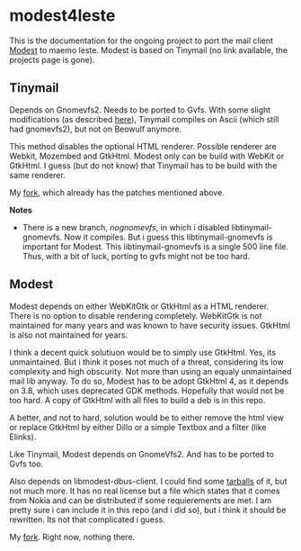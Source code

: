 # modest4leste

This is the documentation for the ongoing project to port the mail client [Modest](https://github.com/lexborisov/Modest) to maemo leste. Modest is based on Tinymail (no link available, the projects page is gone).

## Tinymail

Depends on Gnomevfs2. Needs to be ported to Gvfs. With some slight modifications (as described [here](https://github.com/maemo-leste/bugtracker/issues/207)), Tinymail compiles on Ascii (which still had gnomevfs2), but not on Beowulf anymore.

This method disables the optional HTML renderer. Possible renderer are Webkit, Mozembed and GtkHtml. Modest only can be build with WebKit or GtkHtml. I guess (but do not know) that Tinymail has to be build with the same renderer.

My [fork](https://github.com/0mark/tinymail), which already has the patches mentioned above.

**Notes**
* There is a new branch, *nognomevfs*, in which i disabled libtinymail-gnomevfs. Now it compiles. But i guess this libtinymail-gnomevfs is important for Modest. This libtinymail-gnomevfs is a single 500 line file. Thus, with a bit of luck, porting to gvfs might not be too hard.

## Modest

Modest depends on either WebKitGtk or GtkHtml as a HTML renderer. There is no option to disable rendering completely. WebKitGtk is not maintained for many years and was known to have security issues. GtkHtml is also not maintained for years. 

I think a decent quick solutiuon would be to simply use GtkHtml. Yes, its unmaintained. But i think it poses not much of a threat, considering its low complexity and high obscurity. Not more than using an equaly unmaintained mail lib anyway. To do so, Modest has to be adopt GtkHtml 4, as it depends on 3.8, which uses deprecated GDK methods. Hopefully that would not be too hard. A copy of GtkHtml with all files to build a deb is in this repo.

A better, and not to hard, solution would be to either remove the html view or replace GtkHtml by either Dillo or a simple Textbox and a filter (like Elinks).

Like Tinymail, Modest depends on GnomeVfs2. And has to be ported to Gvfs too.

Also depends on libmodest-dbus-client. I could find some [tarballs](http://maemo.muarf.org/apt-mirror/mirror/repository.maemo.org/pool/maemo5.0/free/libm/libmodest-dbus-client/) of it, but not much more. It has no real license but a file which states that it comes from Nokia and can be distributed if some requierements are met. I am pretty sure i can include it in this repo (and i did so), but i think it should be rewritten. Its not that complicated i guess.

My [fork](https://github.com/0mark/modest). Right now, nothing there.
